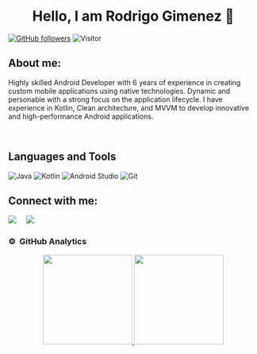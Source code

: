 <div align="center">
<h1 align="center">Hello, I am Rodrigo Gimenez 👋</h1>
</div>

[![GitHub followers](https://img.shields.io/github/followers/rodgim?style=social)](https://github.com/rodgim) 
![Visitor](https://visitor-badge.laobi.icu/badge?page_id=rodgim.rodgim)


## About me:

<div>
<p>Highly skilled Android Developer with 6 years of experience in creating custom mobile applications using native technologies. Dynamic and personable with a strong focus on the application lifecycle. I have experience in Kotlin, Clean architecture, and MVVM to develop innovative and high-performance Android applications.</p>
</div>
<br>

## Languages and Tools
![Java](https://img.shields.io/badge/Java-white?style=flat&logo=openjdk&logoColor=red)
![Kotlin](https://img.shields.io/badge/Kotlin-white?style=flat&logo=kotlin&logoColor=%237F52FF)
![Android Studio](https://img.shields.io/badge/Android_Studio-white?style=flat&logo=androidstudio&logoColor=%233DDC84)
![Git](https://img.shields.io/badge/Git-white?style=flat&logo=git&logoColor=%23F05032)


## Connect with me:
<div>
  <a href="https://www.linkedin.com/in/rodrigo-gimenez-6a03117b"><img src="https://img.shields.io/badge/Rodrigo-Gimenez-blue?style=flat&logo=linkedin&labelColor=blue"/></a> &nbsp;&nbsp;&nbsp;
  <a href="mailto:rodrigo_g90@hotmail.es"><img src="https://img.shields.io/badge/rodrigo_g90%40hotmail.es-white?style=flat&logo=gmail&labelColor=white"/></a>
</div>


### ⚙️ &nbsp;GitHub Analytics

<p align="center">
<a href="https://github.com/rodgime">
  <img height="180em" src="https://github-readme-stats-eight-theta.vercel.app/api?username=rodgim&show_icons=true&theme=algolia&include_all_commits=true&count_private=true"/>
  <img height="180em" src="https://github-readme-stats-eight-theta.vercel.app/api/top-langs/?username=rodgim&layout=compact&langs_count=8&theme=algolia"/>
  <!--<img height="180em" src="https://github-readme-streak-stats.herokuapp.com?user=rodgim&theme=algolia"/>-->
</a>
</p>
